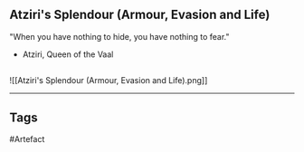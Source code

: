 ## Atziri's Splendour (Armour, Evasion and Life)
"When you have nothing to hide,
you have nothing to fear."
- Atziri, Queen of the Vaal
## 
![[Atziri's Splendour (Armour, Evasion and Life).png]]

---
## Tags
#Artefact